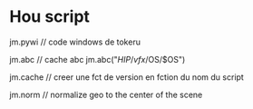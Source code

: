 # Hou script

jm.pywi // code windows de tokeru

jm.abc // cache abc jm.abc("$HIP/vfx/$OS/$OS")

jm.cache // creer une fct de version en fction du nom du script

jm.norm // normalize geo to the center of the scene


